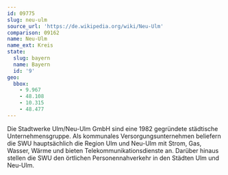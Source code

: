 ```yaml
---
id: 09775
slug: neu-ulm
source_url: 'https://de.wikipedia.org/wiki/Neu-Ulm'
comparison: 09162
name: Neu-Ulm
name_ext: Kreis
state:
  slug: bayern
  name: Bayern
  id: '9'
geo:
  bbox:
    - 9.967
    - 48.108
    - 10.315
    - 48.477
---
```


Die Stadtwerke Ulm/Neu-Ulm GmbH sind eine 1982 gegründete städtische Unternehmensgruppe. Als kommunales Versorgungsunternehmen beliefern die SWU hauptsächlich die Region Ulm und Neu-Ulm mit Strom, Gas, Wasser, Wärme und bieten Telekommunikationsdienste an. Darüber hinaus stellen die SWU den örtlichen Personennahverkehr in den Städten Ulm und Neu-Ulm.
